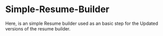 # Simple-Resume-Builder
Here, is an simple Resume builder used as an basic step for the Updated versions of the resume builder.
